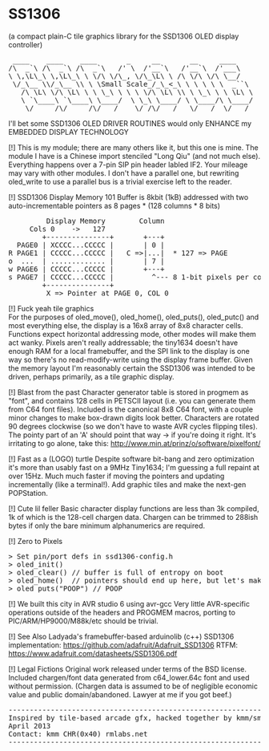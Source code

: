 SS1306
======
(a compact plain-C tile graphics library for the SSD1306 OLED display controller)

<pre> ____    ____    ____       _     __       __     ____
/\  _`\ /\  _`\ /\  _`\   /' \  /'__`\   /'__`\  /'___\
\ \,\L\_\ \,\L\_\ \ \/\ \/\_, \/\_\L\ \ /\ \/\ \/\ \__/
 \/_\__ \\/_\__ \\ \ \Small Scale_/_\_&lt;_\ \ \ \ \ \  _``\
   /\ \L\ \/\ \L\ \ \ \_\ \ \ \ \/\ \L\ \\ \ \_\ \ \ \L\ \
   \ `\____\ `\____\ \____/  \ \_\ \____/ \ \____/\ \____/
    \/_____/\/_____/\/___/    \/_/\/___/   \/___/  \/___/
</pre>

I'll bet some SSD1306 OLED DRIVER ROUTINES would only ENHANCE my EMBEDDED DISPLAY TECHNOLOGY

[!] This is my module; there are many others like it, but this one is mine.
The module I have is a Chinese import stenciled "Long Qiu" (and not much else).
Everything happens over a 7-pin SIP pin header labled IF2.
Your mileage may vary with other modules. I don't have a parallel one, but rewriting oled_write to use
a parallel bus is a trivial exercise left to the reader.

[!] SSD1306 Display Memory 101
Buffer is 8kbit (1kB) addressed with two auto-incrementable pointers as 8 pages * (128 columns * 8 bits)

<pre>
         Display Memory        Column
     Cols 0    ->   127       
		+---------------+       +---+
  PAGE0 | XCCCC...CCCCC |       | 0 |
R PAGE1 | CCCCC...CCCCC |   C =>|...|  * 127 => PAGE
o  ...  | ............. |       | 7 |
w PAGE6 | CCCCC...CCCCC |       +---+
s PAGE7 | CCCCC...CCCCC |         ^--- 8 1-bit pixels per column byte, arranged vertically regardless of addressing mode
        +---------------+ 
		 X => Pointer at PAGE 0, COL 0
</pre>	 

[!] Fuck yeah tile graphics	 
For the purposes of oled_move(), oled_home(), oled_puts(), oled_putc() and most everything else,
the display is a 16x8 array of 8x8 character cells. Functions expect horizontal addressing mode, other modes
will make them act wanky. Pixels aren't really addressable; the tiny1634 doesn't have enough RAM for a local framebuffer,
and the SPI link to the display is one way so there's no read-modify-write using the display frame buffer.
Given the memory layout I'm reasonably certain the SSD1306 was intended to be driven, perhaps primarily, as a tile graphic display.

[!] Blast from the past
Character generator table is stored in progmem as "font", and contains 128 cells in
PETSCII layout (i.e. you can generate them from C64 font files). Included is the canonical 8x8 C64 font,
with a couple minor changes to make box-drawn digits look better.
Characters are rotated 90 degrees clockwise (so we don't have to waste AVR cycles flipping tiles).
The pointy part of an 'A' should point that way -> if you're doing it right.
It's irritating to go alone, take this: http://www.min.at/prinz/o/software/pixelfont/

[!] Fast as a (LOGO) turtle
Despite software bit-bang and zero optimization it's more than usably fast on a 9MHz Tiny1634; I'm guessing a full repaint at over 15Hz.
Much much faster if moving the pointers and updating incrementally (like a terminal!). Add graphic tiles and make the next-gen POPStation.

[!] Cute lil feller
Basic character display functions are less than 3k compiled, 1k of which is the 128-cell chargen data. 
Chargen can be trimmed to 288ish bytes if only the bare minimum alphanumerics are required.

[!] Zero to Pixels
<pre>
&gt; Set pin/port defs in ssd1306-config.h
&gt; oled_init()
&gt; oled_clear() // buffer is full of entropy on boot
&gt; oled_home()  // pointers should end up here, but let's make sure
&gt; oled_puts("POOP") // POOP
</pre>

[!] We built this city in AVR studio 6 using avr-gcc
Very little AVR-specific operations outside of the headers and PROGMEM macros, porting to PIC/ARM/HP9000/M88k/etc should be trivial.

[!] See Also
Ladyada's framebuffer-based arduinolib (c++) SSD1306 implementation: https://github.com/adafruit/Adafruit_SSD1306
RTFM: https://www.adafruit.com/datasheets/SSD1306.pdf 

[!] Legal Fictions
Original work released under terms of the BSD license.
Included chargen/font data generated from c64_lower.64c font and used without permission. 
(Chargen data is assumed to be of negligible economic value and public domain/abandoned. Lawyer at me if you got beef.)
<pre>
-------------------------------------------------------------------------------
Inspired by tile-based arcade gfx, hacked together by kmm/smallscaleresearch
April 2013
Contact: kmm CHR(0x40) rmlabs.net
-------------------------------------------------------------------------------
</pre>
